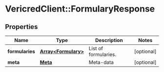 # VericredClient::FormularyResponse

## Properties
Name | Type | Description | Notes
------------ | ------------- | ------------- | -------------
**formularies** | [**Array&lt;Formulary&gt;**](Formulary.md) | List of formularies. | [optional] 
**meta** | [**Meta**](Meta.md) | Meta-data | [optional] 


